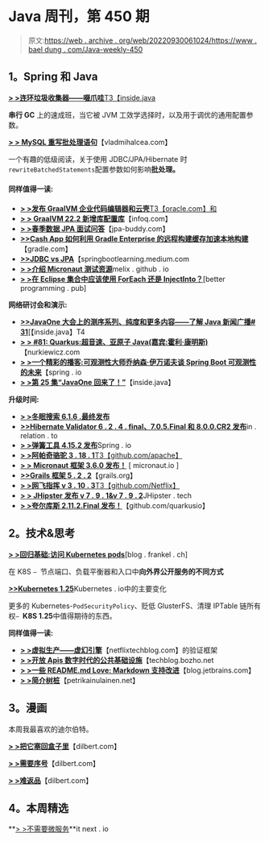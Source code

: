 # Java 周刊，第 450 期

> 原文:[https://web . archive . org/web/20220930061024/https://www . bael dung . com/Java-weekly-450](https://web.archive.org/web/20220930061024/https://www.baeldung.com/java-weekly-450)

## **1。Spring 和 Java**

[**> >连环垃圾收集器——啜爪哇**T3【inside.java](https://web.archive.org/web/20220812105641/https://inside.java/2022/08/08/sip063/)

**串行 GC** 上的速成班，当它被 JVM 工效学选择时，以及用于调优的通用配置参数。

[**> > MySQL 重写批处理语句**](https://web.archive.org/web/20220812105641/https://vladmihalcea.com/mysql-rewritebatchedstatements/)【vladmihalcea.com】

一个有趣的低级阅读，关于使用 JDBC/JPA/Hibernate 时`rewriteBatchedStatements`配置参数如何影响**批处理。**

#### **同样值得一读:**

*   [**> >发布 GraalVM 企业代码编辑器和云壳**T3【oracle.com】和](https://web.archive.org/web/20220812105641/https://blogs.oracle.com/java/post/announcement-of-graalvm-enterprise-in-oracle-cloud-infrastructure-code-editor-and-cloud-shell)
*   [**> > GraalVM 22.2 新增库配置库**](https://web.archive.org/web/20220812105641/https://www.infoq.com/news/2022/08/graalvm-22-2/)【infoq.com】
*   [**> >春季数据 JPA 面试问答**](https://web.archive.org/web/20220812105641/https://www.jpa-buddy.com/blog/spring-data-jpa-interview-questions-and-answers/)【jpa-buddy.com】
*   [**>>Cash App 如何利用 Gradle Enterprise 的远程构建缓存加速本地构建**](https://web.archive.org/web/20220812105641/https://gradle.com/blog/how-cash-app-speeds-up-local-builds-with-gradle-enterprises-remote-build-cache/)【gradle.com】
*   [**>>JDBC vs JPA**](https://web.archive.org/web/20220812105641/https://springbootlearning.medium.com/jdbc-vs-jpa-623fe8258e8)【springbootlearning.medium.com
*   [**> >介绍 Micronaut 测试资源**](https://web.archive.org/web/20220812105641/https://melix.github.io/blog//2022/08/micronaut-test-resources.html)melix . github . io
*   [**> >在 Eclipse 集合中应该使用 ForEach 还是 InjectInto？**](https://web.archive.org/web/20220812105641/https://betterprogramming.pub/should-you-use-foreach-or-injectinto-in-eclipse-collections-5f7f791022e2)[better programming . pub]

**网络研讨会和演示:**

*   [**>>JavaOne 大会上的测序系列、纯度和更多内容——了解 Java 新闻广播# 31**](https://web.archive.org/web/20220812105641/https://inside.java/2022/08/11/insidejava-newscast-031/)[【inside.java】T4
*   [**> > #81: Quarkus:超音速、亚原子 Java(嘉宾:霍利·康明斯)**](https://web.archive.org/web/20220812105641/https://nurkiewicz.com/81)【nurkiewicz.com
*   [**> >一个精彩的播客:可观测性大师乔纳森·伊万诺夫谈 Spring Boot 可观测性的未来**](https://web.archive.org/web/20220812105641/https://spring.io/blog/2022/08/04/a-bootiful-podcast-observability-guru-jonatan-ivanov-on-the-future-of-observability-in-spring-boot)【spring . io
*   [**> >第 25 集“JavaOne 回来了！”**](https://web.archive.org/web/20220812105641/https://inside.java/2022/08/03/podcast-025/)【inside.java】

**升级时间:**

*   [**> >冬眠搜索 6.1.6 .最终发布**](https://web.archive.org/web/20220812105641/https://in.relation.to/2022/08/04/hibernate-search-6-1-6-Final/)
*   [**>>Hibernate Validator 6 . 2 . 4 . final、7.0.5.Final 和 8.0.0.CR2 发布**](https://web.archive.org/web/20220812105641/https://in.relation.to/2022/08/04/hibernate-validator-705-624-final-800-cr2-released/)in . relation . to
*   [**> >弹簧工具 4.15.2 发布**](https://web.archive.org/web/20220812105641/https://spring.io/blog/2022/08/04/spring-tools-4-15-2-released)Spring . io
*   [**> >阿帕奇骆驼 3 . 18 . 1**T3【github.com/apache】](https://web.archive.org/web/20220812105641/https://github.com/apache/camel/releases/tag/camel-3.18.1)
*   [**> > Micronaut 框架 3.6.0 发布！**](https://web.archive.org/web/20220812105641/https://micronaut.io/2022/08/04/micronaut-framework-3-6-0-released/) [ micronaut.io ]
*   [**>>Grails 框架 5 . 2 . 2**](https://web.archive.org/web/20220812105641/https://docs.grails.org/5.2.2/guide/index.html)【grails.org】
*   [**> >网飞指挥 v 3 . 10 . 3**T3【github.com/Netflix】](https://web.archive.org/web/20220812105641/https://github.com/Netflix/conductor/releases/tag/v3.10.3)
*   [**> > JHipster 发布 v 7 . 9 . 1&v 7 . 9 . 2**](https://web.archive.org/web/20220812105641/https://www.jhipster.tech/2022/07/31/jhipster-release-7.9.2.html)JHipster . tech
*   [**> >夸尔库斯 2.11.2.Final 发布！**](https://web.archive.org/web/20220812105641/https://github.com/quarkusio/quarkus/releases/tag/2.11.2.Final)【github.com/quarkusio】

## **2。技术&思考**

[**> >回归基础:访问 Kubernetes pods**](https://web.archive.org/web/20220812105641/https://blog.frankel.ch/basics-access-kubernetes-pods/)[blog . frankel . ch]

在 K8S `– `节点端口、负载平衡器和入口中**向外界公开服务的不同方式**

[**>>Kubernetes 1.25**](https://web.archive.org/web/20220812105641/https://kubernetes.io/blog/2022/08/04/upcoming-changes-in-kubernetes-1-25/)Kubernetes . io中的主要变化

更多的 Kubernetes-`PodSecurityPolicy`、贬低 GlusterFS、清理 IPTable 链所有权`– `**K8S 1.25**中值得期待的东西。

**同样值得一读:**

*   [**> >虚拟生产——虚幻引擎**](https://web.archive.org/web/20220812105641/https://netflixtechblog.com/virtual-production-a-validation-framework-for-unreal-engine-aab780b2f8c8)【netflixtechblog.com】的验证框架
*   [**> >开放 Apis 数字时代的公共基础设施**](https://web.archive.org/web/20220812105641/https://techblog.bozho.net/open-apis-public-infrastructure-in-the-digital-age/)【techblog.bozho.net
*   [**> >一些 README.md Love: Markdown 支持改进**](https://web.archive.org/web/20220812105641/https://blog.jetbrains.com/idea/2022/08/markdown-support-improvements/)【blog.jetbrains.com】
*   [**> >简介树桩**](https://web.archive.org/web/20220812105641/https://www.petrikainulainen.net/programming/testing/introduction-to-stubs/)【petrikainulainen.net】

## **3。漫画**

本周我最喜欢的迪尔伯特。

[**> >把它塞回盒子里**](https://web.archive.org/web/20220812105641/https://dilbert.com/strip/2022-08-11)【dilbert.com】

[**> >需要序号**](https://web.archive.org/web/20220812105641/https://dilbert.com/strip/2022-08-10)【dilbert.com】

[**> >难返品**](https://web.archive.org/web/20220812105641/https://dilbert.com/strip/2022-08-08)【dilbert.com】

## **4。本周精选**

**[> >不需要微服务](https://web.archive.org/web/20220812105641/https://itnext.io/you-dont-need-microservices-2ad8508b9e27)**it next . io